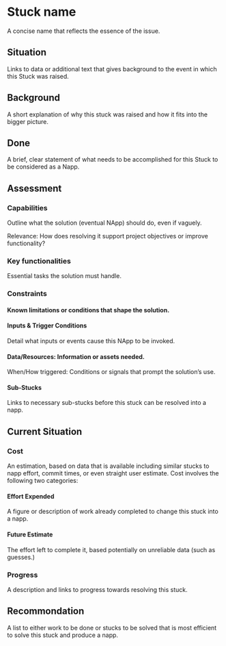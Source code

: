 # Stuck name

A concise name that reflects the essence of the issue.

## Situation

Links to data or additional text that gives background to the event in which this Stuck was raised.

## Background
A short explanation of why this stuck was raised and how it fits into the bigger picture.

## Done

A brief, clear statement of what needs to be accomplished for this Stuck to be considered as a Napp.

## Assessment

### Capabilities 
Outline what the solution (eventual NApp) should do, even if vaguely.

Relevance: How does resolving it support project objectives or improve functionality?

### Key functionalities
Essential tasks the solution must handle.

### Constraints

#### Known limitations or conditions that shape the solution.

#### Inputs & Trigger Conditions
Detail what inputs or events cause this NApp to be invoked.

#### Data/Resources: Information or assets needed.
When/How triggered: Conditions or signals that prompt the solution’s use.

#### Sub-Stucks

Links to necessary sub-stucks before this stuck can be resolved into a napp.

## Current Situation

### Cost

An estimation, based on data that is available including similar stucks to napp effort, commit times, or even straight user estimate.  Cost involves the following two categories:

#### Effort Expended

A figure or description of work already completed to change this stuck into a napp.

#### Future Estimate

The effort left to complete it, based potentially on unreliable data (such as guesses.)

### Progress

A description and links to progress towards resolving this stuck.

## Recommondation

A list to either work to be done or stucks to be solved that is most efficient to solve this stuck and produce a napp.
